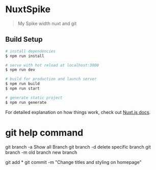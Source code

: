 # NuxtSpike

> My Spike width nuxt and git

## Build Setup

``` bash
# install dependencies
$ npm run install

# serve with hot reload at localhost:3000
$ npm run dev

# build for production and launch server
$ npm run build
$ npm run start

# generate static project
$ npm run generate
```

For detailed explanation on how things work, check out [Nuxt.js docs](https://nuxtjs.org).

# git help command

git branch -a Show all Branch
git branch -d delete specific branch
git branch -m old branch new branch

git add *
git commit -m "Change titles and styling on homepage"